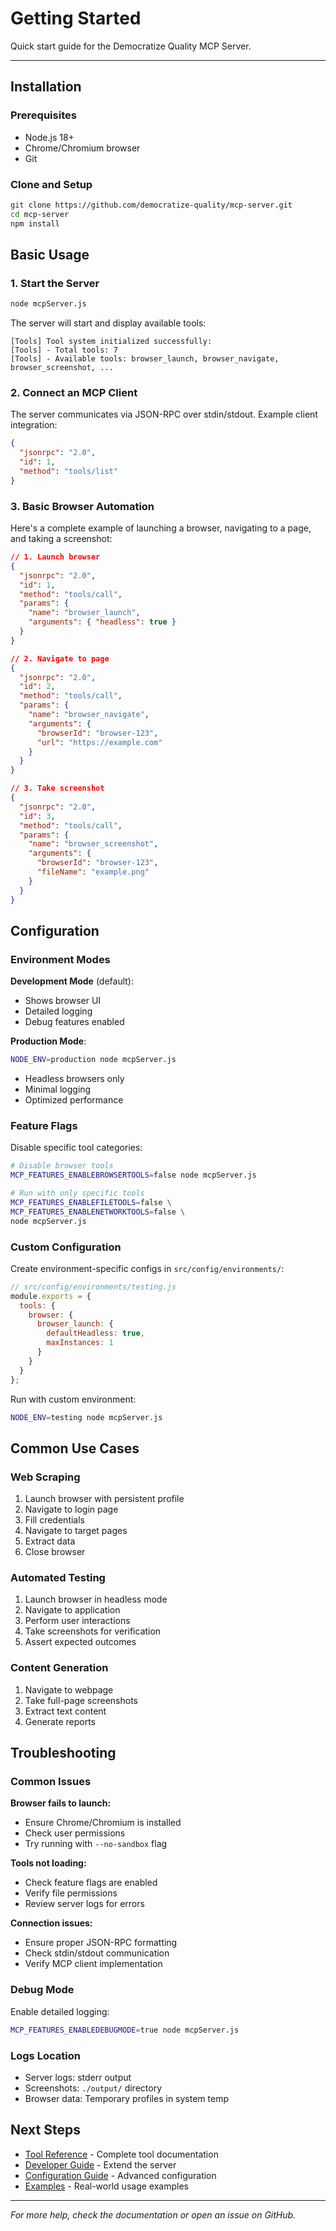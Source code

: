 # Getting Started

Quick start guide for the Democratize Quality MCP Server.

---

## Installation

### Prerequisites

- Node.js 18+ 
- Chrome/Chromium browser
- Git

### Clone and Setup

```bash
git clone https://github.com/democratize-quality/mcp-server.git
cd mcp-server
npm install
```

## Basic Usage

### 1. Start the Server

```bash
node mcpServer.js
```

The server will start and display available tools:

```
[Tools] Tool system initialized successfully:
[Tools] - Total tools: 7
[Tools] - Available tools: browser_launch, browser_navigate, browser_screenshot, ...
```

### 2. Connect an MCP Client

The server communicates via JSON-RPC over stdin/stdout. Example client integration:

```json
{
  "jsonrpc": "2.0",
  "id": 1,
  "method": "tools/list"
}
```

### 3. Basic Browser Automation

Here's a complete example of launching a browser, navigating to a page, and taking a screenshot:

```json
// 1. Launch browser
{
  "jsonrpc": "2.0",
  "id": 1,
  "method": "tools/call",
  "params": {
    "name": "browser_launch",
    "arguments": { "headless": true }
  }
}

// 2. Navigate to page
{
  "jsonrpc": "2.0",
  "id": 2,
  "method": "tools/call",
  "params": {
    "name": "browser_navigate",
    "arguments": {
      "browserId": "browser-123",
      "url": "https://example.com"
    }
  }
}

// 3. Take screenshot
{
  "jsonrpc": "2.0",
  "id": 3,
  "method": "tools/call",
  "params": {
    "name": "browser_screenshot",
    "arguments": {
      "browserId": "browser-123",
      "fileName": "example.png"
    }
  }
}
```

## Configuration

### Environment Modes

**Development Mode** (default):
- Shows browser UI
- Detailed logging
- Debug features enabled

**Production Mode**:
```bash
NODE_ENV=production node mcpServer.js
```
- Headless browsers only
- Minimal logging
- Optimized performance

### Feature Flags

Disable specific tool categories:

```bash
# Disable browser tools
MCP_FEATURES_ENABLEBROWSERTOOLS=false node mcpServer.js

# Run with only specific tools
MCP_FEATURES_ENABLEFILETOOLS=false \
MCP_FEATURES_ENABLENETWORKTOOLS=false \
node mcpServer.js
```

### Custom Configuration

Create environment-specific configs in `src/config/environments/`:

```javascript
// src/config/environments/testing.js
module.exports = {
  tools: {
    browser: {
      browser_launch: {
        defaultHeadless: true,
        maxInstances: 1
      }
    }
  }
};
```

Run with custom environment:
```bash
NODE_ENV=testing node mcpServer.js
```

## Common Use Cases

### Web Scraping
1. Launch browser with persistent profile
2. Navigate to login page
3. Fill credentials
4. Navigate to target pages
5. Extract data
6. Close browser

### Automated Testing
1. Launch browser in headless mode
2. Navigate to application
3. Perform user interactions
4. Take screenshots for verification
5. Assert expected outcomes

### Content Generation
1. Navigate to webpage
2. Take full-page screenshots
3. Extract text content
4. Generate reports

## Troubleshooting

### Common Issues

**Browser fails to launch:**
- Ensure Chrome/Chromium is installed
- Check user permissions
- Try running with `--no-sandbox` flag

**Tools not loading:**
- Check feature flags are enabled
- Verify file permissions
- Review server logs for errors

**Connection issues:**
- Ensure proper JSON-RPC formatting
- Check stdin/stdout communication
- Verify MCP client implementation

### Debug Mode

Enable detailed logging:
```bash
MCP_FEATURES_ENABLEDEBUGMODE=true node mcpServer.js
```

### Logs Location

- Server logs: stderr output
- Screenshots: `./output/` directory
- Browser data: Temporary profiles in system temp

## Next Steps

- [Tool Reference](api/tool-reference.md) - Complete tool documentation
- [Developer Guide](development/adding-tools.md) - Extend the server
- [Configuration Guide](development/configuration.md) - Advanced configuration
- [Examples](examples/) - Real-world usage examples

---

*For more help, check the documentation or open an issue on GitHub.*
